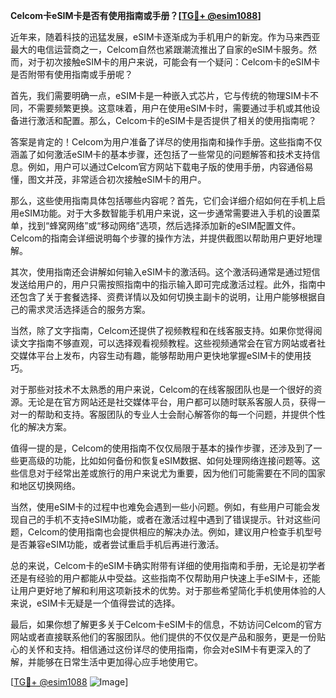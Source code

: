 **Celcom卡eSIM卡是否有使用指南或手册？[[TG💪+ @esim1088](https://t.me/s/esim1088)]**

近年来，随着科技的迅猛发展，eSIM卡逐渐成为手机用户的新宠。作为马来西亚最大的电信运营商之一，Celcom自然也紧跟潮流推出了自家的eSIM卡服务。然而，对于初次接触eSIM卡的用户来说，可能会有一个疑问：Celcom卡的eSIM卡是否附带有使用指南或手册呢？

首先，我们需要明确一点，eSIM卡是一种嵌入式芯片，它与传统的物理SIM卡不同，不需要频繁更换。这意味着，用户在使用eSIM卡时，需要通过手机或其他设备进行激活和配置。那么，Celcom卡的eSIM卡是否提供了相关的使用指南呢？

答案是肯定的！Celcom为用户准备了详尽的使用指南和操作手册。这些指南不仅涵盖了如何激活eSIM卡的基本步骤，还包括了一些常见的问题解答和技术支持信息。例如，用户可以通过Celcom官方网站下载电子版的使用手册，内容通俗易懂，图文并茂，非常适合初次接触eSIM卡的用户。

那么，这些使用指南具体包括哪些内容呢？首先，它们会详细介绍如何在手机上启用eSIM功能。对于大多数智能手机用户来说，这一步通常需要进入手机的设置菜单，找到“蜂窝网络”或“移动网络”选项，然后选择添加新的eSIM配置文件。Celcom的指南会详细说明每个步骤的操作方法，并提供截图以帮助用户更好地理解。

其次，使用指南还会讲解如何输入eSIM卡的激活码。这个激活码通常是通过短信发送给用户的，用户只需按照指南中的指示输入即可完成激活过程。此外，指南中还包含了关于套餐选择、资费详情以及如何切换主副卡的说明，让用户能够根据自己的需求灵活选择适合的服务方案。

当然，除了文字指南，Celcom还提供了视频教程和在线客服支持。如果你觉得阅读文字指南不够直观，可以选择观看视频教程。这些视频通常会在官方网站或者社交媒体平台上发布，内容生动有趣，能够帮助用户更快地掌握eSIM卡的使用技巧。

对于那些对技术不太熟悉的用户来说，Celcom的在线客服团队也是一个很好的资源。无论是在官方网站还是社交媒体平台，用户都可以随时联系客服人员，获得一对一的帮助和支持。客服团队的专业人士会耐心解答你的每一个问题，并提供个性化的解决方案。

值得一提的是，Celcom的使用指南不仅仅局限于基本的操作步骤，还涉及到了一些更高级的功能，比如如何备份和恢复eSIM数据、如何处理网络连接问题等。这些信息对于经常出差或旅行的用户来说尤为重要，因为他们可能需要在不同的国家和地区切换网络。

当然，使用eSIM卡的过程中也难免会遇到一些小问题。例如，有些用户可能会发现自己的手机不支持eSIM功能，或者在激活过程中遇到了错误提示。针对这些问题，Celcom的使用指南也会提供相应的解决办法。例如，建议用户检查手机型号是否兼容eSIM功能，或者尝试重启手机后再进行激活。

总的来说，Celcom卡的eSIM卡确实附带有详细的使用指南和手册，无论是初学者还是有经验的用户都能从中受益。这些指南不仅帮助用户快速上手eSIM卡，还能让用户更好地了解和利用这项新技术的优势。对于那些希望简化手机使用体验的人来说，eSIM卡无疑是一个值得尝试的选择。

最后，如果你想了解更多关于Celcom卡eSIM卡的信息，不妨访问Celcom的官方网站或者直接联系他们的客服团队。他们提供的不仅仅是产品和服务，更是一份贴心的关怀和支持。相信通过这份详尽的使用指南，你会对eSIM卡有更深入的了解，并能够在日常生活中更加得心应手地使用它。

[[TG💪+ @esim1088](https://t.me/s/esim1088) ![Image](https://i.postimg.cc/4NQfJmqS/Snipaste-2025-05-13-00-14-12.png)]